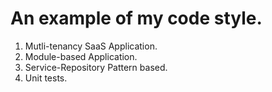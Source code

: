 # An example of my code style.

1) Mutli-tenancy SaaS Application.
2) Module-based Application.
3) Service-Repository Pattern based.
4) Unit tests.
